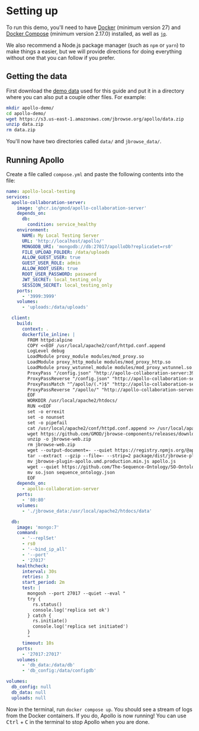 # Setting up

To run this demo, you'll need to have
[Docker](//docs.docker.com/engine/install/) (minimum version 27) and
[Docker Compose](//docs.docker.com/compose/install/) (minimum version 2.17.0)
installed, as well as [`jq`](https://jqlang.github.io/jq/).

We also recommend a Node.js package manager (such as `npm` or `yarn`) to make
things a easier, but we will provide directions for doing everything without one
that you can follow if you prefer.

## Getting the data

First download the
[demo data](//s3.us-east-1.amazonaws.com/jbrowse.org/apollo/data.zip) used for
this guide and put it in a directory where you can also put a couple other
files. For example:

```sh
mkdir apollo-demo/
cd apollo-demo/
wget https://s3.us-east-1.amazonaws.com/jbrowse.org/apollo/data.zip
unzip data.zip
rm data.zip
```

You'll now have two directories called `data/` and `jbrowse_data/`.

## Running Apollo

Create a file called `compose.yml` and paste the following contents into the
file:

```yml title="compose.yml"
name: apollo-local-testing
services:
  apollo-collaboration-server:
    image: 'ghcr.io/gmod/apollo-collaboration-server'
    depends_on:
      db:
        condition: service_healthy
    environment:
      NAME: My Local Testing Server
      URL: 'http://localhost/apollo/'
      MONGODB_URI: 'mongodb://db:27017/apolloDb?replicaSet=rs0'
      FILE_UPLOAD_FOLDER: /data/uploads
      ALLOW_GUEST_USER: true
      GUEST_USER_ROLE: admin
      ALLOW_ROOT_USER: true
      ROOT_USER_PASSWORD: password
      JWT_SECRET: local_testing_only
      SESSION_SECRET: local_testing_only
    ports:
      - '3999:3999'
    volumes:
      - 'uploads:/data/uploads'

  client:
    build:
      context: .
      dockerfile_inline: |
        FROM httpd:alpine
        COPY <<EOF /usr/local/apache2/conf/httpd.conf.append
        LogLevel debug
        LoadModule proxy_module modules/mod_proxy.so
        LoadModule proxy_http_module modules/mod_proxy_http.so
        LoadModule proxy_wstunnel_module modules/mod_proxy_wstunnel.so
        ProxyPass "/config.json" "http://apollo-collaboration-server:3999/jbrowse/config.json"
        ProxyPassReverse "/config.json" "http://apollo-collaboration-server:3999/jbrowse/config.json"
        ProxyPassMatch "^/apollo/(.*)$" "http://apollo-collaboration-server:3999/\$1" upgrade=websocket connectiontimeout=3600 timeout=3600
        ProxyPassReverse "/apollo/" "http://apollo-collaboration-server:3999/"
        EOF
        WORKDIR /usr/local/apache2/htdocs/
        RUN <<EOF
        set -o errexit
        set -o nounset
        set -o pipefail
        cat /usr/local/apache2/conf/httpd.conf.append >> /usr/local/apache2/conf/httpd.conf
        wget https://github.com/GMOD/jbrowse-components/releases/download/v2.18.0/jbrowse-web-v2.18.0.zip --output-document=jbrowse-web.zip
        unzip -o jbrowse-web.zip
        rm jbrowse-web.zip
        wget --output-document=- --quiet https://registry.npmjs.org/@apollo-annotation/jbrowse-plugin-apollo/-/jbrowse-plugin-apollo-0.3.4.tgz | \
        tar --extract --gzip --file=- --strip=2 package/dist/jbrowse-plugin-apollo.umd.production.min.js
        mv jbrowse-plugin-apollo.umd.production.min.js apollo.js
        wget --quiet https://github.com/The-Sequence-Ontology/SO-Ontologies/raw/refs/heads/master/Ontology_Files/so.json
        mv so.json sequence_ontology.json
        EOF
    depends_on:
      - apollo-collaboration-server
    ports:
      - '80:80'
    volumes:
      - './jbrowse_data:/usr/local/apache2/htdocs/data'

  db:
    image: 'mongo:7'
    command:
      - '--replSet'
      - rs0
      - '--bind_ip_all'
      - '--port'
      - '27017'
    healthcheck:
      interval: 30s
      retries: 3
      start_period: 2m
      test: |
        mongosh --port 27017 --quiet --eval "
        try {
          rs.status()
          console.log('replica set ok')
        } catch {
          rs.initiate()
          console.log('replica set initiated')
        }
        "
      timeout: 10s
    ports:
      - '27017:27017'
    volumes:
      - 'db_data:/data/db'
      - 'db_config:/data/configdb'

volumes:
  db_config: null
  db_data: null
  uploads: null
```

Now in the terminal, run `docker compose up`. You should see a stream of logs
from the Docker containers. If you do, Apollo is now running! You can use
<kbd>Ctrl</kbd> + <kbd>C</kbd> in the terminal to stop Apollo when you are done.
